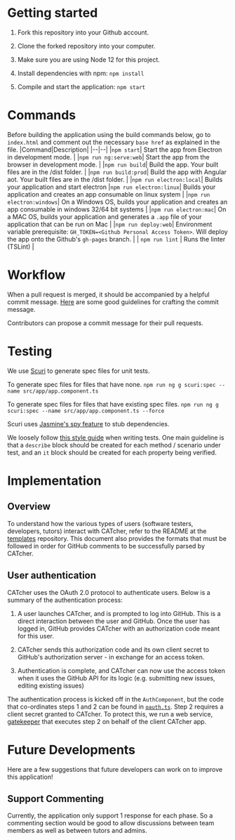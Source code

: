 # Getting started
1. Fork this repository into your Github account.

2. Clone the forked repository into your computer.

3. Make sure you are using Node 12 for this project.

4. Install dependencies with npm: `npm install` 

5. Compile and start the application: `npm start`

# Commands
Before building the application using the build commands below, go to `index.html` and comment out the necessary `base href` as explained in the file. 
|Command|Description|
|--|--|
|`npm start`| Start the app from Electron in development mode. |
|`npm run ng:serve:web`| Start the app from the browser in development mode. |
|`npm run build`| Build the app. Your built files are in the /dist folder. |
|`npm run build:prod`| Build the app with Angular aot. Your built files are in the /dist folder. |
|`npm run electron:local`| Builds your application and start electron
|`npm run electron:linux`| Builds your application and creates an app consumable on linux system |
|`npm run electron:windows`| On a Windows OS, builds your application and creates an app consumable in windows 32/64 bit systems |
|`npm run electron:mac`|  On a MAC OS, builds your application and generates a `.app` file of your application that can be run on Mac |
|`npm run deploy:web`| Environment variable prerequisite: `GH_TOKEN=<Github Personal Access Token>`. Will deploy the app onto the Github's `gh-pages` branch. |
| `npm run lint` | Runs the linter (TSLint) |

# Workflow
When a pull request is merged, it should be accompanied by a helpful commit message.
[Here](https://oss-generic.github.io/process/docs/FormatsAndConventions.html#commit-message) are
some good guidelines for crafting the commit message.

Contributors can propose a commit message for their pull requests.

# Testing

We use [Scuri](https://github.com/gparlakov/scuri) to generate spec files for unit tests.

To generate spec files for files that have none.
`npm run ng g scuri:spec --name src/app/app.component.ts`

To generate spec files for files that have existing spec files.
`npm run ng g scuri:spec --name src/app/app.component.ts --force`

Scuri uses [Jasmine's spy feature](https://jasmine.github.io/2.0/introduction.html#section-Spies) to stub dependencies.

We loosely follow [this style guide](https://github.com/CareMessagePlatform/jasmine-styleguide) when writing tests. One main guideline is that a `describe` block should be created for each method / scenario under test, and an `it` block should be created for each property being verified.

# Implementation

## Overview
To understand how the various types of users (software testers, developers, tutors) interact with CATcher, refer to the README at the [templates](https://github.com/CATcher-org/templates) repository. This document also provides the formats that must be followed in order for GitHub comments to be successfully parsed by CATcher.

## User authentication

CATcher uses the OAuth 2.0 protocol to authenticate users. Below is a summary of the authentication process:

1. A user launches CATcher, and is prompted to log into GitHub. This is a direct interaction between the user and GitHub. Once the user has logged in, GitHub provides CATcher with an authorization code meant for this user.

2. CATcher sends this authorization code and its own client secret to GitHub's authorization server - in exchange for an access token.

3. Authentication is complete, and CATcher can now use the access token when it uses the GitHub API for its logic (e.g. submitting new issues, editing existing issues)

The authentication process is kicked off in the `AuthComponent`, but the code that co-ordinates steps 1 and 2 can be found in [`oauth.ts`](../oauth.ts). Step 2 requires a client secret granted to CATcher. To protect this, we run a web service, [gatekeeper](https://github.com/CATcher-org/gatekeeper) that executes step 2 on behalf of the client CATcher app.


# Future Developments
Here are a few suggestions that future developers can work on to improve this application!

## Support Commenting
Currently, the application only support 1 response for each phase. So a commenting section would be good to allow discussions between team members as well as between tutors and admins. 
